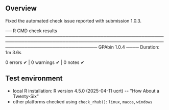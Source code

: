 ## Overview

Fixed the automated check issue reported with submission 1.0.3.

── R CMD check results ───────────────────────────────────────────────────────────────────────────────────────────────────────────────────────────────── GPAbin 1.0.4 ────
Duration: 1m 3.6s

0 errors ✔ | 0 warnings ✔ | 0 notes ✔

## Test environment

-   local R installation: R version 4.5.0 (2025-04-11 ucrt) -- "How About a Twenty-Six"
-   other platforms checked using `check_rhub()`: `linux`, `macos`, `windows`
